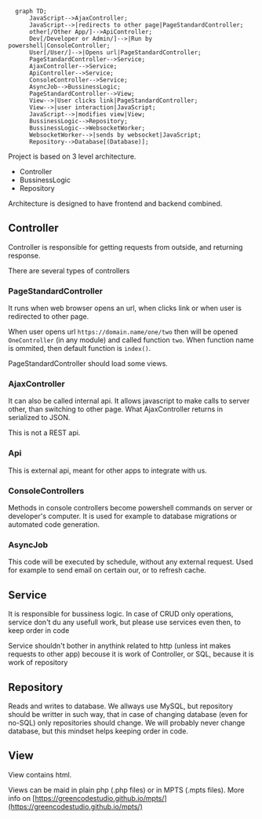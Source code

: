 ```mermaid
  graph TD;
      JavaScript-->AjaxController;
      JavaScript-->|redirects to other page|PageStandardController;
      other[/Other App/]-->ApiController;
      Dev[/Developer or Admin/]-->|Run by powershell|ConsoleController;
      User[/User/]-->|Opens url|PageStandardController;
      PageStandardController-->Service;
      AjaxController-->Service;
      ApiController-->Service;
      ConsoleController-->Service;
      AsyncJob-->BussinessLogic;
      PageStandardController-->View;
      View-->|User clicks link|PageStandardController;
      View-->|user interaction|JavaScript;
      JavaScript-->|modifies view|View;
      BussinessLogic-->Repository;
      BussinessLogic-->WebsocketWorker;
      WebsocketWorker-->|sends by websocket|JavaScript;
      Repository-->Database[(Database)];
```
Project is based on 3 level architecture.
* Controller
* BussinessLogic
* Repository

Architecture is designed to have frontend and backend combined.

## Controller
Controller is responsible for getting requests from outside, and returning response.

There are several types of controllers

### PageStandardController
It runs when web browser opens an url, when clicks link or when user is redirected to other page.

When user opens url `https://domain.name/one/two` then will be opened `OneController` (in any module) and called function `two`. When function name is ommited, then default function is `index()`.

PageStandardController should load some views.

### AjaxController
It can also be called internal api. It allows javascript to make calls to server other, than switching to other page. What AjaxController returns in serialized to JSON.

This is not a REST api.

### Api
This is external api, meant for other apps to integrate with us.

### ConsoleControllers
Methods in console controllers become powershell commands on server or developer's computer. It is used for example to database migrations or automated code generation.

### AsyncJob
This code will be executed by schedule, without any external request. Used for example to send email on certain our, or to refresh cache.

## Service
It is responsible for bussiness logic. In case of CRUD only operations, service don't du any usefull work, but please use services even then, to keep order in code

Service shouldn't bother in anythink related to http (unless int makes requests to other app) becouse it is work of Controller, or SQL, because it is work of repository

## Repository
Reads and writes to database. We allways use MySQL, but repository should be writter in such way, that in case of changing database (even for no-SQL) only repositories should change. We will probably never change database, but this mindset helps keeping order in code.

## View
View contains html.

Views can be maid in plain php (.php files) or in MPTS (.mpts files). More info on [https://greencodestudio.github.io/mpts/](https://greencodestudio.github.io/mpts/)
